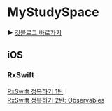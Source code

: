 # MyStudySpace
▶️ [깃블로그 바로가기](https://heegeepark.github.io/)

## iOS
### RxSwift
[RxSwift 정복하기 1탄](https://heegeepark.github.io//articles/2022-01/rxswift0) </br>
[RxSwift 정복하기 2탄: Observables](https://heegeepark.github.io//articles/2022-03/rxswift1)
